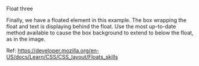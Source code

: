 Float three

Finally, we have a floated element in this example. The box wrapping the float and text is displaying behind the float. Use the most up-to-date method available to cause the box background to extend to below the float, as in the image.

Ref: https://developer.mozilla.org/en-US/docs/Learn/CSS/CSS_layout/Floats_skills
